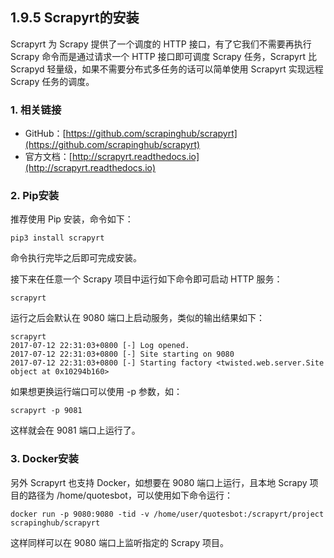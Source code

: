 ## 1.9.5 Scrapyrt的安装

Scrapyrt 为 Scrapy 提供了一个调度的 HTTP 接口，有了它我们不需要再执行 Scrapy 命令而是通过请求一个 HTTP 接口即可调度 Scrapy 任务，Scrapyrt 比 Scrapyd 轻量级，如果不需要分布式多任务的话可以简单使用 Scrapyrt 实现远程 Scrapy 任务的调度。

### 1. 相关链接

* GitHub：[https://github.com/scrapinghub/scrapyrt](https://github.com/scrapinghub/scrapyrt)
* 官方文档：[http://scrapyrt.readthedocs.io](http://scrapyrt.readthedocs.io)

### 2. Pip安装

推荐使用 Pip 安装，命令如下：

```
pip3 install scrapyrt
```

命令执行完毕之后即可完成安装。

接下来在任意一个 Scrapy 项目中运行如下命令即可启动 HTTP 服务：

```
scrapyrt
```

运行之后会默认在 9080 端口上启动服务，类似的输出结果如下：

```
scrapyrt
2017-07-12 22:31:03+0800 [-] Log opened.
2017-07-12 22:31:03+0800 [-] Site starting on 9080
2017-07-12 22:31:03+0800 [-] Starting factory <twisted.web.server.Site object at 0x10294b160>
```

如果想更换运行端口可以使用 -p 参数，如：

```
scrapyrt -p 9081
```

这样就会在 9081 端口上运行了。

### 3. Docker安装

另外 Scrapyrt 也支持 Docker，如想要在 9080 端口上运行，且本地 Scrapy 项目的路径为 /home/quotesbot，可以使用如下命令运行：

```
docker run -p 9080:9080 -tid -v /home/user/quotesbot:/scrapyrt/project scrapinghub/scrapyrt
```

这样同样可以在 9080 端口上监听指定的 Scrapy 项目。
